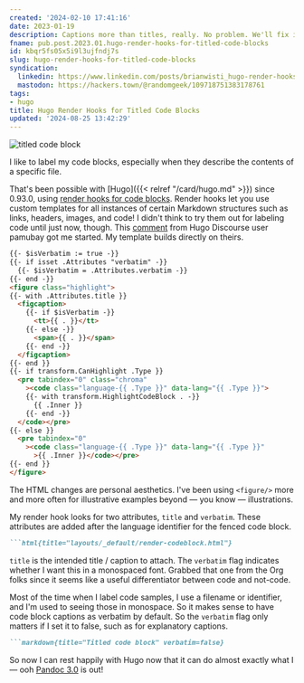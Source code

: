 ```yaml
---
created: '2024-02-10 17:41:16'
date: 2023-01-19
description: Captions more than titles, really. No problem. We'll fix it in post.
fname: pub.post.2023.01.hugo-render-hooks-for-titled-code-blocks
id: kbqr5fs05x5i9l3ujfndj7s
slug: hugo-render-hooks-for-titled-code-blocks
syndication:
  linkedin: https://www.linkedin.com/posts/brianwisti_hugo-render-hooks-for-titled-code-blocks-activity-7022000696434556928-PSRJ
  mastodon: https://hackers.town/@randomgeek/109718751383178761
tags:
- hugo
title: Hugo Render Hooks for Titled Code Blocks
updated: '2024-08-25 13:42:29'
---
```


![titled code block](assets/img/2023/cover-2023-01-19.png "an illustrative example")

I like to label my code blocks, especially when they describe the contents of a specific file.

That's been possible with [Hugo]({{< relref "/card/hugo.md" >}}) since 0.93.0, using [render hooks for code blocks](https://gohugo.io/templates/render-hooks/#render-hooks-for-code-blocks). Render hooks let you use custom templates for all instances of certain Markdown structures such as links, headers, images, and code! I didn't think to try them out for labeling code until just now, though. This [comment](https://discourse.gohugo.io/t/is-there-a-good-reason-not-to-have-a-mechanism-facilitating-a-title-for-code-blocks/40554/3) from Hugo Discourse user pamubay got me started. My template builds directly on theirs.

```html {title="layouts/_default/render-codeblock.html"}
{{- $isVerbatim := true -}}
{{- if isset .Attributes "verbatim" -}}
  {{- $isVerbatim = .Attributes.verbatim -}}
{{- end -}}
<figure class="highlight">
{{- with .Attributes.title }}
  <figcaption>
    {{- if $isVerbatim -}}
      <tt>{{ . }}</tt>
    {{- else -}}
      <span>{{ . }}</span>
    {{- end -}}
  </figcaption>
{{- end }}
{{- if transform.CanHighlight .Type }}
  <pre tabindex="0" class="chroma"
    ><code class="language-{{ .Type }}" data-lang="{{ .Type }}">
    {{- with transform.HighlightCodeBlock . -}}
      {{ .Inner }}
    {{- end -}}
  </code></pre>
{{- else }}
  <pre tabindex="0"
    ><code class="language-{{ .Type }}" data-lang="{{ .Type }}"
      >{{ .Inner }}</code></pre>
{{- end }}
</figure>
```

The HTML changes are personal aesthetics. I've been using `<figure/>` more and more often for illustrative examples beyond — you know — illustrations.

My render hook looks for two attributes, `title` and `verbatim`. These attributes are added after the language identifier for the fenced code block.

````markdown {title="Titled code block" verbatim=false collapsed=false}
```html{title="layouts/_default/render-codeblock.html"}
````

`title` is the intended title / caption to attach. The `verbatim` flag indicates whether I want this in a monospaced font. Grabbed that one from the Org folks since it seems like a useful differentiator between code and not-code.

Most of the time when I label code samples, I use a filename or identifier, and I'm used to seeing those in monospace. So it makes sense to have code block captions as verbatim by default. So the `verbatim` flag only matters if I set it to false, such as for explanatory captions.

````markdown { title="non-verbatim code block" verbatim=false collapsed=false}
```markdown{title="Titled code block" verbatim=false}
````

So now I can rest happily with Hugo now that it can do almost exactly what I — ooh [Pandoc 3.0](https://pandoc.org/releases.html#pandoc-3.0-2023-01-18) is out!